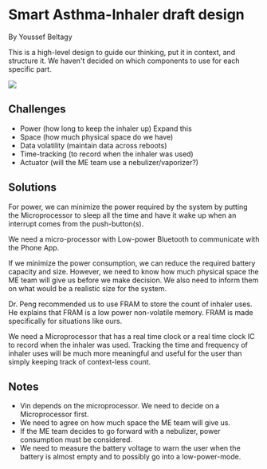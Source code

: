 # Smart Asthma-Inhaler draft design

By Youssef Beltagy

This is a high-level design to guide our thinking, put it in context, and structure it. We haven't decided on which components to use for each specific part.

![](https://smart-inhaler.ybeltagy.com/design.png)

## Challenges

- Power (how long to keep the inhaler up) Expand this
- Space (how much physical space do we have)
- Data volatility (maintain data across reboots)
- Time-tracking (to record when the inhaler was used)
- Actuator (will the ME team use a nebulizer/vaporizer?)

## Solutions

For power, we can minimize the power required by the system by putting the Microprocessor to sleep all the time and have it wake up when an interrupt comes from the push-button(s).

We need a micro-processor with Low-power Bluetooth to communicate with the Phone App.

If we minimize the power consumption, we can reduce the required battery capacity and size. However, we need to know how much physical space the ME team will give us before we make decision. We also need to inform them on what would be a realistic size for the system.

Dr. Peng recommended us to use FRAM to store the count of inhaler uses. He explains that FRAM is a low power non-volatile memory. FRAM is made specifically for situations like ours.

We need a Microprocessor that has a real time clock or a real time clock IC to record when the inhaler was used. Tracking the time and frequency of inhaler uses will be much more meaningful and useful for the user than simply keeping track of context-less count.

## Notes

- Vin depends on the microprocessor. We need to decide on a Microprocessor first.
- We need to agree on how much space the ME team will give us.
- If the ME team decides to go forward with a nebulizer, power consumption must be considered.
- We need to measure the battery voltage to warn the user when the battery is almost empty and to possibly go into a low-power-mode.